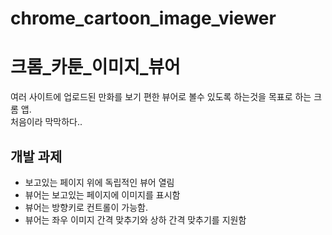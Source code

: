 # chrome_cartoon_image_viewer
# 크롬_카툰_이미지_뷰어
여러 사이트에 업로드된 만화를 보기 편한 뷰어로 볼수 있도록 하는것을 목표로 하는 크롬 앱.   
처음이라 막막하다..

## 개발 과제
* 보고있는 페이지 위에 독립적인 뷰어 열림
* 뷰어는 보고있는 페이지에 이미지를 표시함
* 뷰어는 방향키로 컨트롤이 가능함.
* 뷰어는 좌우 이미지 간격 맞추기와 상하 간격 맞추기를 지원함
